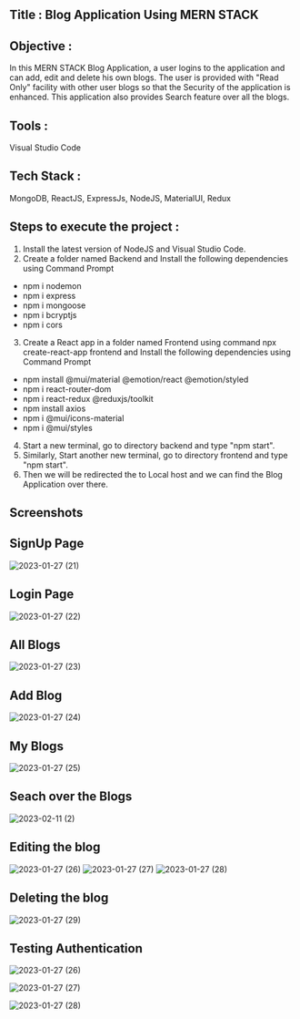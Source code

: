 ## Title : Blog Application Using MERN STACK

## Objective :
In this MERN STACK Blog Application, a user logins to the application and can add, edit and delete his own blogs. The user is provided with "Read Only" facility with other user blogs so that the Security of the application is enhanced. This application also provides Search feature over all the blogs. 

## Tools :
Visual Studio Code


## Tech Stack :
MongoDB, ReactJS, ExpressJs, NodeJS, MaterialUI, Redux


## Steps to execute the project :
1. Install the latest version of NodeJS and Visual Studio Code.
2. Create a folder named Backend and Install the following dependencies using Command Prompt
  - npm i nodemon
  - npm i express
  - npm i mongoose
  - npm i bcryptjs
  - npm i cors
3. Create a React app in a folder named Frontend using command npx create-react-app frontend and Install the following dependencies using Command Prompt
  - npm install @mui/material @emotion/react @emotion/styled
  - npm i react-router-dom
  - npm i react-redux @reduxjs/toolkit
  - npm install axios
  - npm i @mui/icons-material
  - npm i @mui/styles
4. Start a new terminal, go to directory backend and type "npm start".
5. Similarly, Start another new terminal, go to directory frontend and type "npm start".
6. Then we will be redirected the to Local host and we can find the Blog Application over there.


Screenshots
-----------


**SignUp Page**
-----------
![2023-01-27 (21)](https://user-images.githubusercontent.com/83487694/215034038-c5386028-a8bc-416e-b4ea-b3d81ce44eed.png)




**Login Page**
-----------
![2023-01-27 (22)](https://user-images.githubusercontent.com/83487694/215034183-5313543c-9b22-47fc-9d14-a3aede4a8972.png)




**All Blogs**
-----------
![2023-01-27 (23)](https://user-images.githubusercontent.com/83487694/215034321-667cd4ef-4309-4622-b8e9-acc19eb2c2de.png)




**Add Blog**
-----------
![2023-01-27 (24)](https://user-images.githubusercontent.com/83487694/215034455-65eb225d-3bc1-4e09-a749-d946d4332e4c.png)




**My Blogs**
-----------
![2023-01-27 (25)](https://user-images.githubusercontent.com/83487694/215034675-b6c84f16-6e80-4e1c-bf19-8f49a6d33f1e.png)



**Seach over the Blogs**
-----------
![2023-02-11 (2)](https://user-images.githubusercontent.com/83487694/218261473-fa0601ec-6964-46f3-8129-0a7fd704bd13.png)




**Editing the blog**
-----------
![2023-01-27 (26)](https://user-images.githubusercontent.com/83487694/215111478-5796c736-8ed0-409a-a7fe-0e522b8a9b34.png)
![2023-01-27 (27)](https://user-images.githubusercontent.com/83487694/215111755-a061b5a2-8a0b-4780-9aef-5dae348cf7f2.png)
![2023-01-27 (28)](https://user-images.githubusercontent.com/83487694/215111913-68433066-f2a7-41fb-8547-03b84f4a74aa.png)






**Deleting the blog**
-----------
![2023-01-27 (29)](https://user-images.githubusercontent.com/83487694/215112174-8fd5acba-8088-46e0-ac9a-43498d14a487.png)






**Testing Authentication**
-----------
![2023-01-27 (26)](https://user-images.githubusercontent.com/83487694/215034966-2684f7fb-7df4-48ca-9a7d-bd02a42bd16e.png)





![2023-01-27 (27)](https://user-images.githubusercontent.com/83487694/215035092-72e623d9-218c-44dc-a864-35a828365a7f.png)





![2023-01-27 (28)](https://user-images.githubusercontent.com/83487694/215035202-8fdf5970-c0ab-4088-b3fb-9b4d6b673fe7.png)





